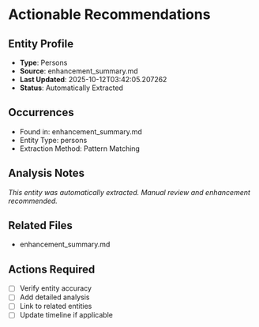 # Actionable Recommendations

## Entity Profile
- **Type**: Persons
- **Source**: enhancement_summary.md
- **Last Updated**: 2025-10-12T03:42:05.207262
- **Status**: Automatically Extracted

## Occurrences
- Found in: enhancement_summary.md
- Entity Type: persons
- Extraction Method: Pattern Matching

## Analysis Notes
*This entity was automatically extracted. Manual review and enhancement recommended.*

## Related Files
- enhancement_summary.md

## Actions Required
- [ ] Verify entity accuracy
- [ ] Add detailed analysis
- [ ] Link to related entities
- [ ] Update timeline if applicable
